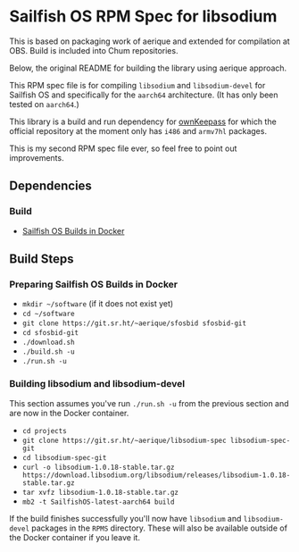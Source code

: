 # Sailfish OS RPM Spec for libsodium

This is based on packaging work of aerique and extended for
compilation at OBS. Build is included into Chum repositories.

Below, the original README for building the library using aerique
approach.

This RPM spec file is for compiling `libsodium` and `libsodium-devel` for
Sailfish OS and specifically for the `aarch64` architecture. (It has only been
tested on `aarch64`.)

This library is a build and run dependency for
[ownKeepass](https://openrepos.net/content/jobe/ownkeepass) for which the
official repository at the moment only has `i486` and `armv7hl` packages.

This is my second RPM spec file ever, so feel free to point out improvements.

## Dependencies

### Build

- [Sailfish OS Builds in Docker](https://git.sr.ht/~aerique/sfosbid)

## Build Steps

### Preparing Sailfish OS Builds in Docker

- `mkdir ~/software` (if it does not exist yet)
- `cd ~/software`
- `git clone https://git.sr.ht/~aerique/sfosbid sfosbid-git`
- `cd sfosbid-git`
- `./download.sh`
- `./build.sh -u`
- `./run.sh -u`

### Building libsodium and libsodium-devel

This section assumes you've run `./run.sh -u` from the previous section and are
now in the Docker container.

- `cd projects`
- `git clone https://git.sr.ht/~aerique/libsodium-spec libsodium-spec-git`
- `cd libsodium-spec-git`
- `curl -o libsodium-1.0.18-stable.tar.gz https://download.libsodium.org/libsodium/releases/libsodium-1.0.18-stable.tar.gz `
- `tar xvfz libsodium-1.0.18-stable.tar.gz`
- `mb2 -t SailfishOS-latest-aarch64 build`

If the build finishes successfully you'll now have `libsodium` and
`libsodium-devel` packages in the `RPMS` directory. These will also be available
outside of the Docker container if you leave it.
